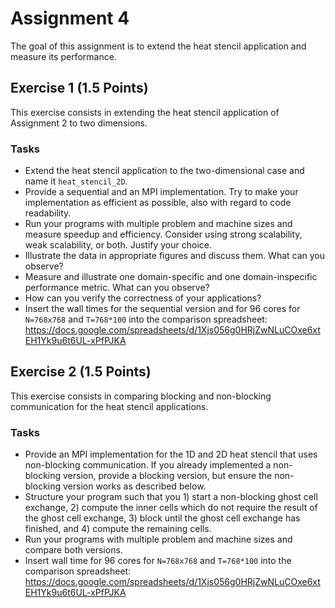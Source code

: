 # Assignment 4

The goal of this assignment is to extend the heat stencil application and measure its performance.

## Exercise 1 (1.5 Points)

This exercise consists in extending the heat stencil application of Assignment 2 to two dimensions.

### Tasks

- Extend the heat stencil application to the two-dimensional case and name it `heat_stencil_2D`.
- Provide a sequential and an MPI implementation. Try to make your implementation as efficient as possible, also with regard to code readability.
- Run your programs with multiple problem and machine sizes and measure speedup and efficiency. Consider using strong scalability, weak scalability, or both. Justify your choice.
- Illustrate the data in appropriate figures and discuss them. What can you observe?
- Measure and illustrate one domain-specific and one domain-inspecific performance metric. What can you observe?
- How can you verify the correctness of your applications?
- Insert the wall times for the sequential version and for 96 cores for `N=768x768` and `T=768*100` into the comparison spreadsheet: https://docs.google.com/spreadsheets/d/1Xjs056g0HRjZwNLuCOxe6xtEH1Yk9u6t6UL-xPfPJKA

## Exercise 2 (1.5 Points)

This exercise consists in comparing blocking and non-blocking communication for the heat stencil applications.

### Tasks

- Provide an MPI implementation for the 1D and 2D heat stencil that uses non-blocking communication. If you already implemented a non-blocking version, provide a blocking version, but ensure the non-blocking version works as described below.
- Structure your program such that you 1) start a non-blocking ghost cell exchange, 2) compute the inner cells which do not require the result of the ghost cell exchange, 3) block until the ghost cell exchange has finished, and 4) compute the remaining cells.
- Run your programs with multiple problem and machine sizes and compare both versions.
- Insert wall time for 96 cores for `N=768x768` and `T=768*100` into the comparison spreadsheet: https://docs.google.com/spreadsheets/d/1Xjs056g0HRjZwNLuCOxe6xtEH1Yk9u6t6UL-xPfPJKA
